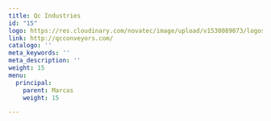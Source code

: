 ```yaml
---
title: Qc Industries
id: "15"
logo: https://res.cloudinary.com/novatec/image/upload/v1530089073/logos/69b38aea1b7d6c4dfe7adafd723c87bd-qc-industries.jpg
link: http://qcconveyors.com/
catalogo: ''
meta_keywords: ''
meta_description: ''
weight: 15
menu:
  principal:
    parent: Marcas
    weight: 15

---
```

